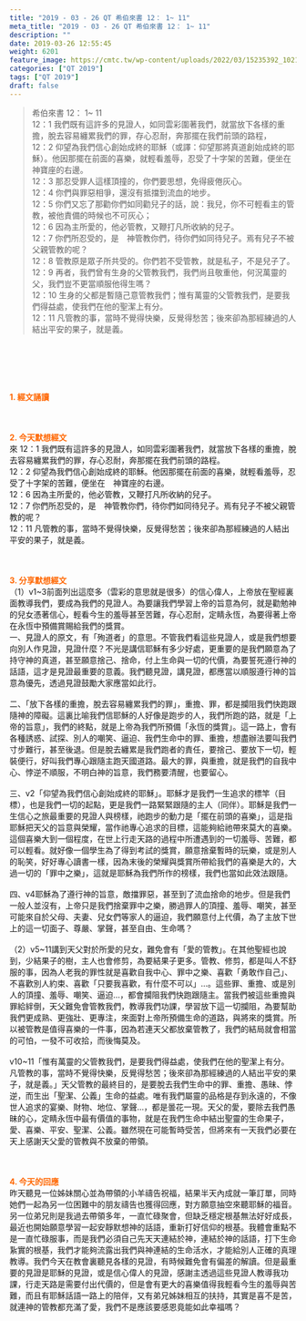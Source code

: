 ```yaml
---
title: "2019 - 03 - 26 QT 希伯來書 12： 1~ 11"
meta_title: "2019 - 03 - 26 QT 希伯來書 12： 1~ 11"
description: ""
date: 2019-03-26 12:55:45
weight: 6201
feature_image: https://cmtc.tw/wp-content/uploads/2022/03/15235392_10211799862337740_180693556567566654_o-1.webp
categories: ["QT 2019"]
tags: ["QT 2019"]
draft: false
---
```


<blockquote>希伯來書 12： 1~ 11<br />
12：1 我們既有這許多的見證人，如同雲彩圍著我們，就當放下各樣的重擔，脫去容易纏累我們的罪，存心忍耐，奔那擺在我們前頭的路程，<br />
12：2 仰望為我們信心創始成終的耶穌（或譯：仰望那將真道創始成終的耶穌）。他因那擺在前面的喜樂，就輕看羞辱，忍受了十字架的苦難，便坐在　神寶座的右邊。<br />
12：3 那忍受罪人這樣頂撞的，你們要思想，免得疲倦灰心。<br />
12：4 你們與罪惡相爭，還沒有抵擋到流血的地步。<br />
12：5 你們又忘了那勸你們如同勸兒子的話，說：我兒，你不可輕看主的管教，被他責備的時候也不可灰心；<br />
12：6 因為主所愛的，他必管教，又鞭打凡所收納的兒子。<br />
12：7 你們所忍受的，是　神管教你們，待你們如同待兒子。焉有兒子不被父親管教的呢？<br />
12：8 管教原是眾子所共受的。你們若不受管教，就是私子，不是兒子了。<br />
12：9 再者，我們曾有生身的父管教我們，我們尚且敬重他，何況萬靈的父，我們豈不更當順服他得生嗎？<br />
12：10 生身的父都是暫隨己意管教我們；惟有萬靈的父管教我們，是要我們得益處，使我們在他的聖潔上有分。<br />
12：11 凡管教的事，當時不覺得快樂，反覺得愁苦；後來卻為那經練過的人結出平安的果子，就是義。</blockquote><br />
&nbsp;<br />
<br />
&nbsp;<br />
<br />
<span style="color: #ff6600;"><strong>1. </strong><strong>經文誦讀</strong></span><br />
<br />
<span style="color: #ff6600;"><strong> </strong></span><br />
<br />
<span style="color: #ff6600;"><strong>2. 今天默想</strong><strong>經文<br />
</strong></span>來 12：1 我們既有這許多的見證人，如同雲彩圍著我們，就當放下各樣的重擔，脫去容易纏累我們的罪，存心忍耐，奔那擺在我們前頭的路程。<br />
12：2 仰望為我們信心創始成終的耶穌。他因那擺在前面的喜樂，就輕看羞辱，忍受了十字架的苦難，便坐在　神寶座的右邊。<br />
12：6 因為主所愛的，他必管教，又鞭打凡所收納的兒子。<br />
12：7 你們所忍受的，是　神管教你們，待你們如同待兒子。焉有兒子不被父親管教的呢？<br />
12：11 凡管教的事，當時不覺得快樂，反覺得愁苦；後來卻為那經練過的人結出平安的果子，就是義。<br />
<br />
&nbsp;<br />
<br />
<span style="color: #ff6600;"><strong>3. 分享默想經文<br />
</strong></span>（1）v1~3前面列出這麼多（雲彩的意思就是很多）的信心偉人，上帝放在聖經裏面教導我們，要成為我們的見證人。為要讓我們學習上帝的旨意為何，就是勸勉神的兒女憑著信心，輕看今生的羞辱甚至苦難，存心忍耐，定睛永恆，為要得著上帝在永恆中預備賞賜給我們的獎賞。<br />
一、見證人的原文，有「殉道者」的意思。不管我們看這些見證人，或是我們想要向別人作見證，見證什麼？不光是講信耶穌有多少好處，更重要的是我們願意為了持守神的真道，甚至願意捨己、捨命，付上生命與一切的代價，為要誓死遵行神的話語，這才是見證最重要的意義。我們聽見證，講見證，都應當以順服遵行神的旨意為優先，透過見證鼓勵大家應當如此行。<br />
<br />
二、「放下各樣的重擔，脫去容易纏累我們的罪」，重擔、罪，都是攔阻我們快跑跟隨神的障礙。這裏比喻我們信耶穌的人好像是跑步的人，我們所跑的路，就是「上帝的旨意」，我們的終點，就是上帝為我們所預備「永恆的獎賞」。這一路上，會有各種誘惑、試探、別人的嘲笑、逼迫、我們生命中的罪、重擔，想盡辦法要叫我們寸步難行，甚至後退。但是脫去纏累是我們跑者的責任，要捨己、要放下一切，輕裝便行，好叫我們專心跟隨主跑天國道路。最大的罪，與重擔，就是我們的自我中心、悖逆不順服，不明白神的旨意，我們務要清醒，也要留心。<br />
<br />
三、v2「仰望為我們信心創始成終的耶穌」。耶穌才是我們一生追求的標竿（目標），也是我們一切的起點，更是我們一路緊緊跟隨的主人（同伴）。耶穌是我們一生信心之旅最重要的見證人與榜樣，祂跑步的動力是「擺在前頭的喜樂」，這是指耶穌把天父的旨意與榮耀，當作祂專心追求的目標，這能夠給祂帶來莫大的喜樂。這個喜樂大到一個程度，在世上行走天路的過程中所遭遇到的一切羞辱、苦難，都可以輕看。就好像一個學生為了得到考試的獎賞，願意捨棄暫時的玩樂，或是別人的恥笑，好好專心讀書一樣，因為末後的榮耀與獎賞所帶給我們的喜樂是大的，大過一切的「罪中之樂」，這就是耶穌為我們所作的榜樣，我們也當如此效法跟隨。<br />
<br />
四、v4耶穌為了遵行神的旨意，敵擋罪惡，甚至到了流血捨命的地步。但是我們一般人並沒有，上帝只是我們捨棄罪中之樂，勝過罪人的頂撞、羞辱、嘲笑，甚至可能來自於父母、夫妻、兒女們等家人的逼迫，我們願意付上代價，為了主放下世上的這一切面子、尊嚴、掌聲，甚至自由、生命嗎？<br />
<br />
（2）v5~11講到天父對於所愛的兒女，難免會有「愛的管教」。在其他聖經也說到，少結果子的樹，主人也會修剪，為要結果子更多。管教、修剪，都是叫人不舒服的事，因為人老我的罪性就是喜歡自我中心、罪中之樂、喜歡「勇敢作自己」、不喜歡別人約束、喜歡「只要我喜歡，有什麼不可以」…。這些罪、重擔、或是別人的頂撞、羞辱、嘲笑、逼迫…，都會攔阻我們快跑跟隨主。當我們被這些重擔與罪給絆倒，天父難免會管教我們，教導我們功課，學習放下這一切攔阻，為要幫助我們更成熟、更強壯、更專注，來面對上帝所預備生命的道路，與將來的獎賞。所以被管教是值得喜樂的一件事，因為若連天父都放棄管教了，我們的結局就會相當的可怕，一發不可收拾，而後悔莫及。<br />
<br />
v10~11「惟有萬靈的父管教我們，是要我們得益處，使我們在他的聖潔上有分。凡管教的事，當時不覺得快樂，反覺得愁苦；後來卻為那經練過的人結出平安的果子，就是義。」天父管教的最終目的，是要脫去我們生命中的罪、重擔、愚昧、悖逆，而生出「聖潔、公義」生命的益處。唯有我們屬靈的品格是存到永遠的，不像世人追求的宴樂、財物、地位、掌聲…，都是曇花一現。天父的愛，要除去我們愚昧的心，定睛永恆中最有價值的事物，就是在我們生命中結出聖靈的生命果子，愛、喜樂、平安、聖潔、公義。雖然現在可能暫時受苦，但將來有一天我們必要在天上感謝天父愛的管教與不放棄的帶領。<br />
<br />
&nbsp;<br />
<br />
<span style="color: #ff6600;"><strong>4. 今天的回應<br />
</strong></span>昨天聽見一位姊妹關心並為帶領的小羊禱告祝福，結果半天內成就一筆訂單，同時她們一起為另一位困難中的朋友禱告也獲得回應，對方願意抽空來聽耶穌的福音。另一位弟兄則是我過去帶領多年，一直忙碌聚會，但缺乏穩定根基無法好好成長，最近也開始願意學習一起安靜默想神的話語，重新打好信仰的根基。我體會重點不是一直忙碌服事，而是我們必須自己先天天連結於神，連結於神的話語，打下生命紥實的根基，我們才能夠流露出我們與神連結的生命活水，才能給別人正確的真理教導。我們今天在教會裏聽見各樣的見證，有時候難免會有偏差的解讀。但是最重要的見證是耶穌的見證，或是信心偉人的見證，感謝主透過這些見證人教導我功課，行走天路是需要付出代價的，但是會有更大的喜樂值得我輕看今生的羞辱與苦難，而且有耶穌話語一路上的陪伴，又有弟兄姊妹相互的扶持，其實是喜不是苦，就連神的管教都充滿了愛，我們不是應該要感恩竟能如此幸福嗎？<br />
<br />
&nbsp;<br />
<br />
&nbsp;
        